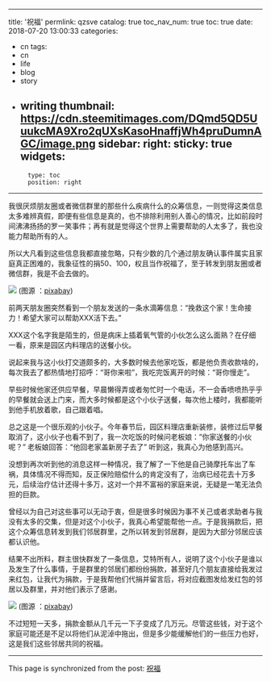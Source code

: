 
---
title: '祝福'
permlink: qzsve
catalog: true
toc_nav_num: true
toc: true
date: 2018-07-20 13:00:33
categories:
- cn
tags:
- cn
- life
- blog
- story
- writing
thumbnail: https://cdn.steemitimages.com/DQmd5QD5UuukcMA9Xro2qUXsKasoHnaffjWh4pruDumnAGC/image.png
sidebar:
    right:
        sticky: true
widgets:
    -
        type: toc
        position: right
---


我很厌烦朋友圈或者微信群里的那些什么疾病什么的众筹信息，一则觉得这类信息太多难辨真假，即便有些信息是真的，也不排除利用别人善心的情况，比如前段时间沸沸扬扬的罗一笑事件；再有就是觉得这个世界上需要帮助的人太多了，我也没能力帮助所有的人。

所以大凡看到这些信息我都直接忽略，只有少数的几个通过朋友确认事件属实且家庭真正困难的，我象征性的捐50、100，权且当作祝福了，至于转发到朋友圈或者微信群，我是不会去做的。

![](https://cdn.steemitimages.com/DQmd5QD5UuukcMA9Xro2qUXsKasoHnaffjWh4pruDumnAGC/image.png)
(图源 ：[pixabay](https://pixabay.com/))

前两天朋友圈突然看到一个朋友发送的一条水滴筹信息：“挽救这个家！生命接力！希望大家可以帮助XXX活下去。”

XXX这个名字我是陌生的，但是病床上插着氧气管的小伙怎么这么面熟？在仔细一看，原来是园区内料理店的送餐小伙。

说起来我与这小伙打交道颇多的，大多数时候去他家吃饭，都是他负责收款啥的，每次我去了都热情地打招呼：“哥你来啦”，我吃完饭离开的时候：“哥你慢走”。

早些时候他家还供应早餐，早晨懒得弄或者匆忙时一个电话，不一会香喷喷热乎乎的早餐就会送上门来，而大多时候都是这个小伙子送餐，每次他上楼时，我都能听到他手机放着歌，自己跟着唱。

总之这是一个很乐观的小伙子。今年春节后，园区料理店重新装修，装修过后早餐取消了，这小伙子也看不到了，我一次吃饭的时候问老板娘：”你家送餐的小伙呢？” 老板娘回答：“他回老家盖新房子去了” 听到这，我真心为他感到高兴。

没想到再次听到他的消息这样一种情况，我了解了一下他是自己骑摩托车出了车祸，具体情况不得而知，反正保险赔偿什么的肯定没有了，治病已经花去十万多元，后续治疗估计还得十多万，这对一个并不富裕的家庭来说，无疑是一笔无法负担的巨款。

曾经以为自己对这些事可以无动于衷，但是很多时候因为事不关己或者求助者与我没有太多的交集，但是对这个小伙子，我真心希望能帮他一点。于是我捐款后，把这个众筹信息转发到我们邻居群里，之所以转发到邻居群，是因为大部分邻居应该都认识他。

结果不出所料，群主很快群发了一条信息，艾特所有人，说明了这个小伙子是谁以及发生了什么事情，于是群里的邻居们都纷纷捐款，甚至好几个朋友直接给我发过来红包，让我代为捐款，于是我帮他们代捐并留言后，将对应截图发给发红包的邻居以及群里，并对他们表示了感谢。

![](https://cdn.steemitimages.com/DQmP6bhgvgumts2CBjXb1xZAZTQexA2DJUWSW5bXx5YqfcF/image.png)
(图源 ：[pixabay](https://pixabay.com/))

不过短短一天多，捐款金额从几千元一下子变成了几万元。尽管这些钱，对于这个家庭可能还是不足以将他们从泥淖中拖出，但是多少能缓解他们的一些压力也好，这是我们这些邻居共同的祝福。

- - -

This page is synchronized from the post: [祝福](https://steemit.com/@oflyhigh/qzsve)

